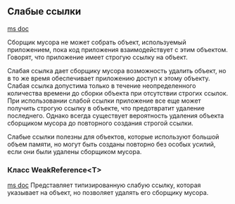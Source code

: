 ## Слабые ссылки

[ms doc](https://docs.microsoft.com/ru-ru/dotnet/standard/garbage-collection/weak-references)



Сборщик мусора не может собрать объект, используемый приложением, пока код приложения взаимодействует с этим объектом. Говорят, что приложение имеет строгую ссылку на объект.

Слабая ссылка дает сборщику мусора возможность удалить объект, но в то же время обеспечивает приложению доступ к этому объекту. Слабая ссылка допустима только в течение неопределенного количества времени до сборки объекта при отсутствии строгих ссылок. При использовании слабой ссылки приложение все еще может получить строгую ссылку в объекте, что предотвратит удаление последнего. Однако всегда существует вероятность удаления объекта сборщиком мусора до повторного создания строгой ссылки.

Слабые ссылки полезны для объектов, которые используют большой объем памяти, но могут быть созданы повторно без особых усилий, если они были удалены сборщиком мусора.



### Класс WeakReference\<T\>

[ms doc](https://docs.microsoft.com/ru-ru/dotnet/api/system.weakreference-1?view=net-6.0) Представляет типизированную слабую ссылку, которая указывает на объект, но позволяет удалять его сборщику мусора.